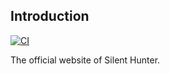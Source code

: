 ## Introduction

[![CI](https://github.com/silenthunter0814/silenthunter0814.github.io/actions/workflows/npm-grunt.yml/badge.svg)](https://github.com/silenthunter0814/silenthunter0814.github.io/actions/workflows/npm-grunt.yml)

The official website of Silent Hunter.

